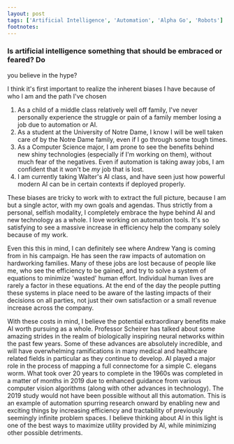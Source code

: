 ```yaml
---
layout: post
tags: ['Artificial Intelligence', 'Automation', 'Alpha Go', 'Robots']
footnotes:
---
```


### Is artificial intelligence something that should be embraced or feared? Do
you believe in the hype?

I think it's first important to realize the inherent biases I have because of
who I am and the path I've chosen
1. As a child of a middle class relatively well off family, I've never
   personally experience the struggle or pain of a family member losing a job
   due to automation or AI.
2. As a student at the University of Notre Dame, I know I will be well taken
   care of by the Notre Dame family, even if I go through some tough times.
3. As a Computer Science major, I am prone to see the benefits behind new shiny
   technologies (especially if I'm working on them), without much fear of the
   negatives. Even if automation is taking away jobs, I am confident that it
   won't be *my* job that is lost.
4. I am currently taking Walter's AI class, and have seen just how powerful
   modern AI can be in certain contexts if deployed properly.

These biases are tricky to work with to extract the full picture, because I am
but a single actor, with my own goals and agendas. Thus strictly from a
personal, selfish modality, I completely embrace the hype behind AI and new
technology as a whole. I love working on automation tools. It's so satisfying to see
a massive increase in efficiency help the company solely because of my work.

Even this this in mind, I can definitely see where Andrew Yang is coming from in his
campaign. He has seen the raw impacts of automation on hardworking families.
Many of these jobs are lost because of people like me, who see the efficiency to
be gained, and try to solve a system of equations to minimize 'wasted' human
effort. Individual human lives are rarely a factor in these equations. At the
end of the day the people putting these systems in place need to be aware of the
lasting impacts of their decisions on all parties, not just their own
satisfaction or a small revenue increase across the company.

With these costs in mind, I believe the potential extraordinary benefits make AI
worth pursuing as a whole. Professor Scheirer has talked about some amazing
strides in the realm of biologically inspiring neural networks within the past
few years. Some of these advances are absolutely incredible, and will have
overwhelming ramifications in many medical and healthcare related fields in
particular as they continue to develop. AI played a major role in the process of
mapping a full connectome for a simple C. elegans worm. What took over 20 years
to complete in the 1960s was completed in a matter of months in 2019 due to
enhanced guidance from various computer vision algorithms (along with other
advances in technology). The 2019 study would not have been possible without all
this automation. This is an example of automation spurring research onward by
enabling new and exciting things by increasing efficiency and tractability of
previously seemingly infinite problem spaces. I believe thinking about AI in
this light is one of the best ways to maximize utility provided by AI, while
minimizing other possible detriments.
